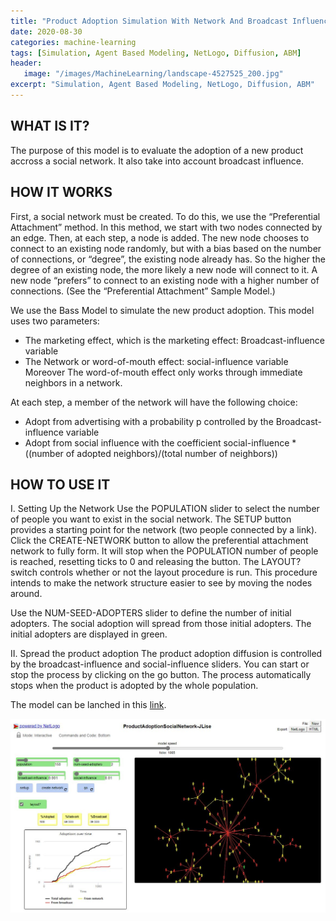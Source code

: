 ```yaml
---
title: "Product Adoption Simulation With Network And Broadcast Influence Using NetLogo"
date: 2020-08-30
categories: machine-learning
tags: [Simulation, Agent Based Modeling, NetLogo, Diffusion, ABM]
header: 
   image: "/images/MachineLearning/landscape-4527525_200.jpg"
excerpt: "Simulation, Agent Based Modeling, NetLogo, Diffusion, ABM"
---
```


  
## WHAT IS IT?  
The purpose of this model is to evaluate the adoption of a new product accross a social network. It also take into account broadcast influence. 

## HOW IT WORKS
First, a social network must be created. To do this, we use the “Preferential Attachment” method. In this method, we start with two nodes connected by an edge. Then, at each step, a node is added. The new node chooses to connect to an existing node randomly, but with a bias based on the number of connections, or “degree”, the existing node already has. So the higher the degree of an existing node, the more likely a new node will connect to it. A new node “prefers” to connect to an existing node with a higher number of connections. (See the “Preferential Attachment” Sample Model.)

We use the Bass Model to simulate the new product adoption. This model uses two parameters:  

* The marketing effect, which is the marketing effect: Broadcast-influence variable  
* The Network or word-of-mouth effect: social-influence variable   
Moreover The word-of-mouth effect only works through immediate neighbors in a network.

At each step, a member of the network will have the following choice:  

* Adopt from advertising with a probability p controlled by the Broadcast-influence variable
* Adopt from social influence with the coefficient social-influence * ((number of adopted neighbors)/(total number of neighbors))

## HOW TO USE IT
I. Setting Up the Network Use the POPULATION slider to select the number of people you want to exist in the social network. The SETUP button provides a starting point for the network (two people connected by a link). Click the CREATE-NETWORK button to allow the preferential attachment network to fully form. It will stop when the POPULATION number of people is reached, resetting ticks to 0 and releasing the button. The LAYOUT? switch controls whether or not the layout procedure is run. This procedure intends to make the network structure easier to see by moving the nodes around.

Use the NUM-SEED-ADOPTERS slider to define the number of initial adopters. The social adoption will spread from those initial adopters. The initial adopters are displayed in green.

II. Spread the product adoption The product adoption diffusion is controlled by the broadcast-influence and social-influence sliders. You can start or stop the process by clicking on the go button. The process automatically stops when the product is adopted by the whole population. 

The model can be lanched in this [link](https://github.com/cjlise/MachineLearning/ABM/ProductAdoptionSocialNetwork-JLise.html).  
 
 ![NetLogo Model](/images/MachineLearning/NetLogo-ProductAdoption.jpg "NetLogo Model")



	